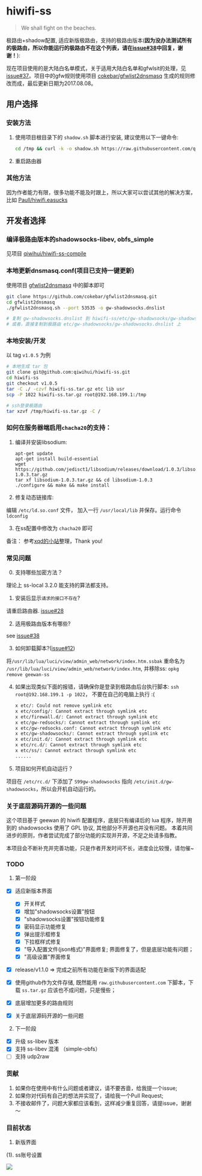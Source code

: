 # hiwifi-ss

> We shall fight on the beaches.

极路由+shadow配置, 适应新版极路由，支持的极路由版本(__因为没办法测试所有的极路由，所以你能运行的极路由不在这个列表，请在[issue#38](https://github.com/qiwihui/hiwifi-ss/issues/38)中回复，谢谢！__):

现在项目使用的是大陆白名单模式，关于适用大陆白名单和gfwlsit的处理，见[issue#37](https://github.com/qiwihui/hiwifi-ss/issues/37)。项目中的gfw规则使用项目 [cokebar/gfwlist2dnsmasq](https://github.com/cokebar/gfwlist2dnsmasq) 生成的规则修改而成，最后更新日期为2017.08.08。

## 用户选择

### 安装方法

1. 使用项目根目录下的 `shadow.sh` 脚本进行安装, 建议使用以下一键命令:

    ```bash
    cd /tmp && curl -k -o shadow.sh https://raw.githubusercontent.com/qiwihui/hiwifi-ss/master/shadow.sh && sh shadow.sh && rm shadow.sh
    ```

2. 重启路由器

### 其他方法

因为作者能力有限，很多功能不能及时跟上，所以大家可以尝试其他的解决方案，比如 [Paull/hiwifi.easucks](https://github.com/Paull/hiwifi.easucks)

## 开发者选择

### 编译极路由版本的shadowsocks-libev, obfs_simple

见项目 [qiwihui/hiwifi-ss-compile](https://github.com/qiwihui/hiwifi-ss-compile)

### 本地更新dnsmasq.conf(项目已支持一键更新)

使用项目 [gfwlist2dnsmasq](https://github.com/cokebar/gfwlist2dnsmasq.git) 中的脚本即可

```bash
git clone https://github.com/cokebar/gfwlist2dnsmasq.git
cd gfwlist2dnsmasq
./gfwlist2dnsmasq.sh --port 53535 -o gw-shadowsocks.dnslist

# 复制 gw-shadowsocks.dnslist 到 hiwifi-ss/etc/gw-shadowsocks/gw-shadowsocks.dnslist 打包
# 或者，直接复制到极路由 etc/gw-shadowsocks/gw-shadowsocks.dnslist 上
```

### 本地安装/开发

以 tag `v1.0.5` 为例

```bash
# 本地生成 tar 包
git clone git@github.com:qiwihui/hiwifi-ss.git
cd hiwifi-ss
git checkout v1.0.5
tar -C ./ -czvf hiwifi-ss.tar.gz etc lib usr
scp -P 1022 hiwifi-ss.tar.gz root@192.168.199.1:/tmp

# ssh登录极路由
tar xzvf /tmp/hiwifi-ss.tar.gz -C /
```

### 如何在服务器端启用`chacha20`的支持：

1. 编译并安装libsodium:

   ```
   apt-get update
   apt-get install build-essential
   wget https://github.com/jedisct1/libsodium/releases/download/1.0.3/libsodium-1.0.3.tar.gz
   tar xf libsodium-1.0.3.tar.gz && cd libsodium-1.0.3
   ./configure && make && make install
   ```

2. 修复动态链接库:

编辑 `/etc/ld.so.conf` 文件， 加入一行 `/usr/local/lib` 并保存。运行命令 `ldconfig`

3. 在ss配置中修改为 `chacha20` 即可

备注： 参考[xqd的小站](https://php-rmcr7.rhcloud.com/chacha20/)整理，Thank you!

### 常见问题

0. 支持哪些加密方法？

  理论上 ss-local 3.2.0 能支持的算法都支持。

1. 安装后显示`请求的接口不存在`?

  请重启路由器. [issue#28](https://github.com/minisoda/hiwifi-ss/issues/28)

2. 适用极路由版本有哪些?

  see [issue#38](https://github.com/minisoda/hiwifi-ss/issues/38)

3. 如何卸载脚本?([issue#12](https://github.com/minisoda/hiwifi-ss/issues/12))

  将`/usr/lib/lua/luci/view/admin_web/network/index.htm.ssbak` 重命名为 `/usr/lib/lua/luci/view/admin_web/network/index.htm`, 并移除ss: `opkg remove geewan-ss`

4. 如果出现类似下面的报错，请确保你是登录到极路由后台执行脚本: `ssh root@192.168.199.1 -p 1022`， 不要在自己的电脑上执行 :(

    ```sh
    x etc/: Could not remove symlink etc
    x etc/config/: Cannot extract through symlink etc
    x etc/firewall.d/: Cannot extract through symlink etc
    x etc/gw-redsocks/: Cannot extract through symlink etc
    x etc/gw-redsocks.conf: Cannot extract through symlink etc
    x etc/gw-shadowsocks/: Cannot extract through symlink etc
    x etc/init.d/: Cannot extract through symlink etc
    x etc/rc.d/: Cannot extract through symlink etc
    x etc/ss/: Cannot extract through symlink etc
    ......
    ```

5. 项目如何开机自动运行？

  项目在 `/etc/rc.d/` 下添加了 `S99gw-shadowsocks` 指向 `/etc/init.d/gw-shadowsocks`，所以会开机自动运行的。

### 关于底层源码开源的一些问题

这个项目基于 geewan 的 hiwifi 配置程序，底层只有编译后的 lua 程序，除开用到的 shadowsocks 使用了 GPL 协议, 其他部分不开源也并没有问题。
本着共同进步的原则，作者尝试完成了部分功能的实现并开源，不足之处请多指教。

本项目会不断补充并完善功能，只是作者开发时间不长，进度会比较慢，请勿催~

### TODO

1. 第一阶段

  - [x] 适应新版本界面

    - [x] 开关样式
    - [x] 增加"shadowsocks设置"按钮
    - [x] "shadowsocks设置"按钮功能修复
    - [x] 密码显示功能修复
    - [x] 弹出提示框修复
    - [x] 下拉框样式修复
    - [x] "导入配置文件(json格式)"界面修复; 界面修复了，但是底层功能有问题；
    - [x] "高级设置"界面修复

  - [x] release/v1.1.0 => 完成之前所有功能在新版下的界面适配
  - [x] 使用github作为文件存储, 既然能用 `raw.githubusercontent.com` 下脚本，下载 `ss.tar.gz` 应该也不成问题，只是慢些；
  - [x] 底层增加更多的路由规则
  - [x] 关于底层源码开源的一些问题

2. 下一阶段

  - [x] 升级 ss-libev 版本
  - [x] 支持 ss-libev 混淆 （simple-obfs）
  - [ ] 支持 udp2raw

### 贡献

1. 如果你在使用中有什么问题或者建议，请不要吝啬，给我提一个issue;
2. 如果你对代码有自己的想法并实现了，请给我一个Pull Request;
3. 不接收邮件了，问题大家都应该看到，这样减少重复回答，请提issue，谢谢～

### 目前状态

1. 新版界面

(1). ss账号设置

  ![](./ss-settings.png)
